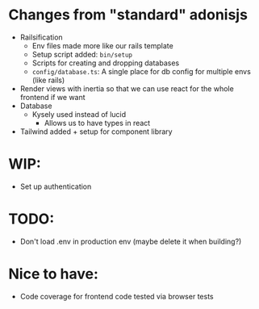 # Changes from "standard" adonisjs

- Railsification
  - Env files made more like our rails template
  - Setup script added: `bin/setup`
  - Scripts for creating and dropping databases
  - `config/database.ts`: A single place for db config for multiple envs (like rails)
- Render views with inertia so that we can use react for the whole frontend if we want
- Database
  - Kysely used instead of lucid
    - Allows us to have types in react
- Tailwind added + setup for component library

# WIP:
- Set up authentication

# TODO:
- Don't load .env in production env (maybe delete it when building?)

# Nice to have:
- Code coverage for frontend code tested via browser tests
